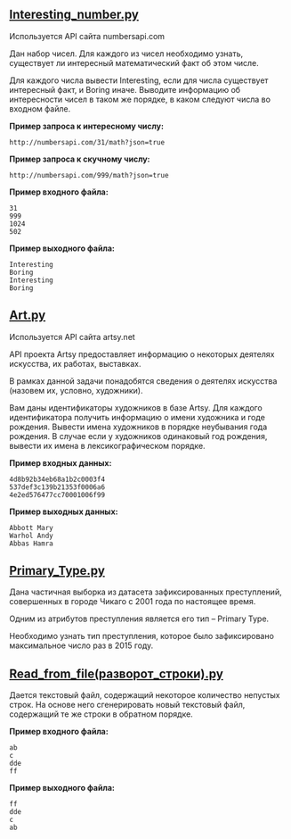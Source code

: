 ## [Interesting_number.py](https://github.com/vasoltu/Stepik/blob/main/Python_основы_и_применение/Read_from_file/Interesting_number.py)
Используется API сайта numbersapi.com

Дан набор чисел. Для каждого из чисел необходимо узнать, существует ли интересный математический факт об этом числе.

Для каждого числа вывести Interesting, если для числа существует интересный факт, и Boring иначе.
Выводите информацию об интересности чисел в таком же порядке, в каком следуют числа во входном файле.

**Пример запроса к интересному числу:**
```
http://numbersapi.com/31/math?json=true
```
**Пример запроса к скучному числу:**
```
http://numbersapi.com/999/math?json=true
```
**Пример входного файла:**
```
31
999
1024
502
```

**Пример выходного файла:**
```
Interesting
Boring
Interesting
Boring
```

## [Art.py](https://github.com/vasoltu/Stepik/blob/main/Python_основы_и_применение/Read_from_file/Art.py)
Используется API сайта artsy.net

API проекта Artsy предоставляет информацию о некоторых деятелях искусства, их работах, выставках.

В рамках данной задачи понадобятся сведения о деятелях искусства (назовем их, условно, художники).

Вам даны идентификаторы художников в базе Artsy.
Для каждого идентификатора получить информацию о имени художника и годе рождения.
Вывести имена художников в порядке неубывания года рождения. В случае если у художников одинаковый год рождения, вывести их имена в лексикографическом порядке.


**Пример входных данных:**
```
4d8b92b34eb68a1b2c0003f4
537def3c139b21353f0006a6
4e2ed576477cc70001006f99
```

**Пример выходных данных:**
```
Abbott Mary
Warhol Andy
Abbas Hamra
```


## [Primary_Type.py](https://github.com/vasoltu/Stepik/blob/main/Python_основы_и_применение/Read_from_file/Primary_Type.py)
Дана частичная выборка из датасета зафиксированных преступлений, совершенных в городе Чикаго с 2001 года по настоящее время.

Одним из атрибутов преступления является его тип – Primary Type.

Необходимо узнать тип преступления, которое было зафиксировано максимальное число раз в 2015 году.

## [Read_from_file(разворот_строки).py](https://github.com/vasoltu/Stepik/blob/main/Python_основы_и_применение/Read_from_file/Read_from_file(разворот_строки).py)
Дается текстовый файл, содержащий некоторое количество непустых строк.
На основе него сгенерировать новый текстовый файл, содержащий те же строки в обратном порядке.

**Пример входного файла:**
```
ab
c
dde
ff
```
**Пример выходного файла:**
```
ff
dde
c
ab
```

